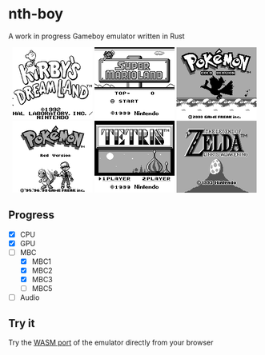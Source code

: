 # nth-boy

A work in progress Gameboy emulator written in Rust

<p align="center">
  <img src="readme-images/kirby.png" width="160px" height="144px">
  <img src="readme-images/mario.png" width="160px" height="144px">
  <img src="readme-images/pkmngold.png" width="160px" height="144px">
  <img src="readme-images/pkmnred.png" width="160px" height="144px">
  <img src="readme-images/tetris.png" width="160px" height="144px">
  <img src="readme-images/zelda.png" width="160px" height="144px">
</p>

## Progress

- [x] CPU
- [x] GPU
- [ ] MBC
  - [x] MBC1
  - [x] MBC2
  - [x] MBC3
  - [ ] MBC5
 - [ ] Audio
 
## Try it

Try the [WASM port](https://f-biondi.github.io/nth-boy/) of the emulator directly from your browser

